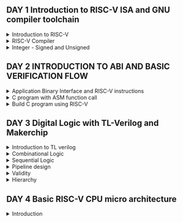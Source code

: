 ## DAY 1 Introduction to RISC-V ISA and GNU compiler toolchain

<details>
<summary>
Introduction to RISC-V
</summary>
RISC-V is an open-source instruction set architecture (ISA) designed with simplicity and versatility. It features a modular structure, enabling custom extensions for diverse applications. Its load-store memory model and compact register set streamline execution. Privilege levels ensure secure operation. RISC-V suits embedded systems to high-performance computing, fostering innovation through open collaboration and customization. It is a 64 bit architecture.

Applications to Hardware: There are 3 major steps of how an application can be run on hardware, which are as follows:

**Operating System:**

Interface between hardware and user.

**Compiler**

Converts the high level language to respective instruction set which are hardware specific such as MIPS, Intel or RISC-V. 

**Assembler**

Converts the output from compiler, to binary language which are further fed to the hardware.

The below figure shows detailed description:


![image](https://github.com/NharikaVulchi/ASIC_RISCV-_workshop/assets/83216569/a693e7e6-736a-4423-a8b1-4e3da4f9fc7d)


The detailed ISA can be found here   https://riscv.org/wp-content/uploads/2017/05/riscv-spec-v2.2.pdf
</details>


<details>
<summary>
RISC-V Compiler
</summary>
Let us start with a C program to find the sum of numbers from 1 to n. Code:


```

#include <stdio.h>

int main () {
	int i,sum = 0, n = 6;
	for (i = 1; i <=n; ++i) {
		sum += i;
	}
	printf("The sum of the number from 1 to %d is %d\n", n,sum);
	return 0;
	}
```

Use the below commands to compile and view the assembly code for the above C program:


```
riscv64-unknown-elf-gcc  -o <object_name.o> <filename.c>
riscv64-unknown-elf-objdump -d <object_name.o>
```

Below are the figure showing disassemble object file along with the main function:


![Screenshot from 2023-08-19 15-20-32](https://github.com/NharikaVulchi/ASIC_RISCV-_workshop/assets/83216569/5b6fc6c1-11aa-4655-88ad-237033912613)



![Screenshot from 2023-08-19 15-07-04](https://github.com/NharikaVulchi/ASIC_RISCV-_workshop/assets/83216569/1aa4afcd-3d4c-45da-ab2c-f6a7091e7043)


See the output using **spike**:

![image](https://github.com/NharikaVulchi/ASIC_RISCV-_workshop/assets/83216569/a75b9634-faa6-4fda-8410-ebf38fd993a2)

**lui** instruction : load upper immediate

![image](https://github.com/NharikaVulchi/ASIC_RISCV-_workshop/assets/83216569/f5b0e7f1-9af5-4502-9f6b-96b121ecd52a)

**spike-d** is used to debug. we can execute each instruction in detail and check the change in the register values accordingly in each step.

![image](https://github.com/NharikaVulchi/ASIC_RISCV-_workshop/assets/83216569/6fb52576-c1ee-4017-80b7-6999bcbaadf4)


**addi** command:

![image](https://github.com/NharikaVulchi/ASIC_RISCV-_workshop/assets/83216569/6ab1b5f4-b53d-4b53-8388-ea008558bffe)


</details>


<details>
<summary>
Integer - Signed and Unsigned
</summary>

**Integer Number Representation :**


Unsigned Numbers


Minimum value : 0


Maximum Value : 2^64 -1


![image](https://github.com/NharikaVulchi/ASIC_RISCV-_workshop/assets/83216569/d993ccfd-0ca6-4ca3-bda4-0fd4e0c5e445)

Negative numbers are represented using 2's complement representation:

![image](https://github.com/NharikaVulchi/ASIC_RISCV-_workshop/assets/83216569/d00de84e-956e-4e5b-ae9b-859f5be23000)


![image](https://github.com/NharikaVulchi/ASIC_RISCV-_workshop/assets/83216569/1caecc5b-b1cb-4a65-ac1a-096e402bc58e)


**Lab 1**

Highest unsigned number that can be represented by RISC-V:Consider the below code 


```
#include <stdio.h>
#include <math.h>
int main() {
unsigned long long int max = (unsigned long long int) (pow(2,64) -1);
printf("highest number represented by unsigned long long int is %llu\n", max);
return 0;
}
```


Ouput :


![image](https://github.com/NharikaVulchi/ASIC_RISCV-_workshop/assets/83216569/60e3ddf4-05e2-428f-b78a-5b00a6c5d5f5)


**Lab 2**


For the below code we expect the output to be a negative umber, but we get 0 because **unsigned** can not represent negative numbers


```
#include <stdio.h>
#include <math.h>
int main() {
unsigned long long int max = (unsigned long long int) (pow(2,64) * -1);
printf("highest number represented by unsigned long long int is %llu\n", max);
return 0;
}
```



![image](https://github.com/NharikaVulchi/ASIC_RISCV-_workshop/assets/83216569/95571c5c-e994-4e5f-9958-891272cf4faf)


**Lab 3**

Let us observe the highest and lowest number for signed integers:


```
#include <stdio.h>
#include <math.h>
int main() {
long long int max = (int) (pow(2,63) -1);
long long int min = (int) (pow(2,63) * -1);
printf("highest number represented by long long int is %lld\n", max);
printf("lowest number represented by long long int is %lld\n", min);
return 0;
```

Output:

![image](https://github.com/NharikaVulchi/ASIC_RISCV-_workshop/assets/83216569/1cd71d67-d462-4454-a928-1dc42c8056fb)


![image](https://github.com/NharikaVulchi/ASIC_RISCV-_workshop/assets/83216569/e16c77b8-2eed-4378-ae9c-f1836a01c405)


</details>

## DAY 2 INTRODUCTION TO ABI AND BASIC VERIFICATION FLOW

<details>
<summary>
Application Binary Interface and RISC-V instructions
</summary>
1. The application user can access the hardware resources using system calls, this is knows as the Application Binary Interface. This interface is done via the registers of the hardware.
2. RISC-V architecture provides this interface.
3. Length of the registers is given by **xlen** which can be 32 bit wide or 64 bit wide.
4. Number of registers are 32

**Registers in RISC-V 64 bit architecture**

Two ways to load data into register:


1. 64 bit data can be directly entered into the register
2. 64 bit data can be loaded into the memory


RISC-V is a **little endian** based memory addressing system. The MSB of the data sits to the leftmost bit in the register while storing the data.


![image](https://github.com/NharikaVulchi/ASIC_RISCV-_workshop/assets/83216569/218b1a02-a324-48ad-bc57-dd99349aa4c9)


**Load Instruction** 

1. All the instructions are 32 bit wide.
2. The **ld** instruction loads the immediate double word value into a register
![image](https://github.com/NharikaVulchi/ASIC_RISCV-_workshop/assets/83216569/1e716672-eaed-4f3f-8f11-2928b8440f65)


**Add instruction**

Add the contents of specified registers and stores into the source register. The instruction used is **add**

![image](https://github.com/NharikaVulchi/ASIC_RISCV-_workshop/assets/83216569/0c88d6b1-79e3-45f4-a367-094cf6440b22)


**Store instruction**

Stores doubleword back to memory. Syntax and example is shown below using **sd** instruction.


![image](https://github.com/NharikaVulchi/ASIC_RISCV-_workshop/assets/83216569/c27c6e75-ff46-40a4-b969-c2c1c2bb2802)


**Base integer instructions**

1. Instructions which work on signed and unsigned 64 bit integers.
2. These are the part of RISCVI core.
3. Types:
   		1. R-type: Instructions that operates on registers

   
   		2. I-type: Instructions that operate on immediate value

   
   		3. S-type : Instructions that involve storing back to memory


5 Bits are utilized to represent the register address in an instruction, so we have a total of 2^5 which is 32 number of registers in RISC-V.

**Each register has a specific ABI code to access it**. This is shown in the below figure


![image](https://github.com/NharikaVulchi/ASIC_RISCV-_workshop/assets/83216569/e07adae8-5dc3-4e21-bb9e-9a86fe99866c)
</details>


<details>
<summary>
C program with ASM function call
</summary>
Following is the flowchart representing the Assembly code for sum of numbers

![image](https://github.com/NharikaVulchi/ASIC_RISCV-_workshop/assets/83216569/1140d3de-e995-4d4f-93ba-94895fd0a524)

We try to use **main** from C program to load the required values to the ASM code 

**C code:**

```
#include <stdio.h>

extern int load(int x, int y);

int main() {
	int result=0;
	int count = 9;
	result = load(0x0, count+1);.global load
	printf("Sum of number 1 to %d is %d\n", count,result);
}
```


**ASM code:**


```
.section .text
.global load
.type load, @function

load:
	add	a4,a0,zero
	add	a2,a0,a1
	add	a3,a0,zero
loop:
	add	a4,a3,a4
	addi	a3,a3,1
	blt	a3,a2,loop
	add	a0,a4,zero
	ret
```


**Output:**

![image](https://github.com/NharikaVulchi/ASIC_RISCV-_workshop/assets/83216569/9b542751-14d1-48d4-8d50-854a4d0d0e36)


**Lab works:**

![Screenshot from 2023-08-20 10-43-02](https://github.com/NharikaVulchi/ASIC_RISCV-_workshop/assets/83216569/bc51d090-a383-4d2b-a33c-0f6544241d1f)


![Screenshot from 2023-08-20 10-43-23](https://github.com/NharikaVulchi/ASIC_RISCV-_workshop/assets/83216569/379f1f1c-29d5-491f-b235-7ff104606895)

![Screenshot from 2023-08-20 10-46-46](https://github.com/NharikaVulchi/ASIC_RISCV-_workshop/assets/83216569/f77442e5-5f99-4964-a88f-ef768520be9e)


</details>

<details>

<summary>
Build C program using RISC-V
</summary>

We use the **rv32im.sh** file to view the following result and binary file which is sent to the CPU:

![image](https://github.com/NharikaVulchi/ASIC_RISCV-_workshop/assets/83216569/60b980f4-596d-4a65-ba76-a00a1bb7e7c4)

</details>


## DAY 3 Digital Logic with TL-Verilog and Makerchip

<details>
<summary>
Introduction to TL verilog
</summary>
TL Verilog introduces new abstractions that allow designers to describe circuits in a more abstract and concise manner while still maintaining a clear connection to the underlying hardware. Key features of TL verilog includes:
1. Pipeline Abstractions: TL Verilog introduces the concept of pipelines, which are easy-to-define sequences of operations. This abstraction makes it simpler to describe complex pipelined circuits without having to manually manage all the stages and their interactions.
2. Modular Arithmetic: TL Verilog provides built-in support for modular arithmetic, making it easier to handle wraparound behavior often found in digital circuits.
3. Predicated Execution: TL Verilog allows operations to be conditionally executed based on a predicate. This helps in designing circuits that depend on certain conditions before proceeding with an operation.
4. Synchronous and Combinational Blocks: TL Verilog introduces two types of blocks: synchronous and combinational. Synchronous blocks represent clocked logic, while combinational blocks represent combinational logic. This separation makes the design intent clearer.
5. Testbenches and Verification: TL Verilog simplifies the process of creating testbenches for simulation and verification. The higher level of abstraction often results in more concise and understandable testbench code.
6. Automatic Pipelining: The TL Verilog compiler automatically infers pipeline stages based on the code structure. This helps in achieving better performance with minimal effort from the designer.
7. Data Types: TL Verilog introduces new data types like queue and stack, which simplify the description of data movement and storage within circuits.
8. Higher Abstraction Level: TL Verilog enables designers to describe the intended behavior of the circuit more directly, often in a way that's closer to their intuitive understanding of the problem.
</details>

<details>
<summary>
Combinational Logic
</summary>
Combinational logic deals with the manipulation of binary inputs to produce binary outputs based on a predefined logical function. It involves designing circuits that perform specific operations without any memory or feedback. The outputs of combinational logic circuits depend solely on the current inputs, and there is no concept of past states influencing the current behavior.

Key concepts include Logic gates, truth tables, boolean algebra, multiplexers, encoders, decoders and logic expressions.

**LABS**


**Example 1: Pythagoras theorem**

![image](https://github.com/NharikaVulchi/ASIC_RISCV-_workshop/assets/83216569/183e4324-7844-48f3-b46c-5041a15c640e)


**Example 2: inverter**

![image](https://github.com/NharikaVulchi/ASIC_RISCV-_workshop/assets/83216569/1dac5a92-1577-4289-9743-d47301735689)


**Example 3: XOR gate**

![image](https://github.com/NharikaVulchi/ASIC_RISCV-_workshop/assets/83216569/90ace840-badd-43fa-993d-670e0123e3fe)


**Example 4: Addition**

![image](https://github.com/NharikaVulchi/ASIC_RISCV-_workshop/assets/83216569/1251264a-11b6-4115-aa96-51c360144583)


**Example 5: Multiplexer**

![image](https://github.com/NharikaVulchi/ASIC_RISCV-_workshop/assets/83216569/9ed8f938-ba1a-4612-b284-7ebf7c869b40)


![image](https://github.com/NharikaVulchi/ASIC_RISCV-_workshop/assets/83216569/dab3cb4d-d4aa-439e-94a8-32955e20d579)


**Example 6: Calculator**

![image](https://github.com/NharikaVulchi/ASIC_RISCV-_workshop/assets/83216569/2fe821c6-d056-4b67-a330-1f5ae28462a4)


</details>

<details>
<summary>
Sequential Logic
</summary>

**Sequenced by a clock signal.**

The cicuit enters a known state in response to a reset signal.


![image](https://github.com/NharikaVulchi/ASIC_RISCV-_workshop/assets/83216569/8fc25c8e-faf7-4993-9829-5c94b0bd8579)

**Free running counter : Fibonacci Series**

![image](https://github.com/NharikaVulchi/ASIC_RISCV-_workshop/assets/83216569/c514b6ec-acd7-4d54-a511-30e196a25076)

**Sequential Calculator :**

![image](https://github.com/NharikaVulchi/ASIC_RISCV-_workshop/assets/83216569/8e036851-31b9-43e2-907d-9010288802d3)


</details>
<details>
<summary>
Pipeline design
</summary>

Pipeline divides the execution into a specific number of stages.


![image](https://github.com/NharikaVulchi/ASIC_RISCV-_workshop/assets/83216569/b8a7bf3c-8cd7-440f-845b-378d8b1e9a2a)


![image](https://github.com/NharikaVulchi/ASIC_RISCV-_workshop/assets/83216569/10b60931-973e-4421-a6f7-81a08c5fe165)


Pipeline computation can increase the clock frequency.

**Identifiers**

![image](https://github.com/NharikaVulchi/ASIC_RISCV-_workshop/assets/83216569/bd30b81e-ae16-416d-8555-34195879e251)

**Lab on Cycle calculator with 1 stage pipeline**

![image](https://github.com/NharikaVulchi/ASIC_RISCV-_workshop/assets/83216569/9f150f3b-bbac-4378-8370-8fa847a8513f)

</details>

<details>
<summary>
Validity
</summary>
Validity helps us to decode to see the signals which computes values inside a pipeline. 

	
This provides cleaner design, easier debug, better error debugging.


 When we know the instant of when a flip flop holds a meaningful value , we can improve the frequency of clock and hence save power.

 ![image](https://github.com/NharikaVulchi/ASIC_RISCV-_workshop/assets/83216569/c53a29ac-5a65-42aa-aec9-30618b49e293)


 **Lab 1** Calculating total distance using **valid** signal

 ![image](https://github.com/NharikaVulchi/ASIC_RISCV-_workshop/assets/83216569/6a0d8e75-5a3b-4671-9cc0-05ed961018fe)


**Lab 2** Calculator with **valid**

![image](https://github.com/NharikaVulchi/ASIC_RISCV-_workshop/assets/83216569/40eeebc0-c998-4caa-bf6c-aed5433530b8)


**Lab 3** Calculator with memory and recall

![image](https://github.com/NharikaVulchi/ASIC_RISCV-_workshop/assets/83216569/934d43ca-f88f-4ac7-b544-187c840c436a)


![image](https://github.com/NharikaVulchi/ASIC_RISCV-_workshop/assets/83216569/b5e3445b-c788-45bf-9281-c8a8791ef8ba)


</details>

<details>
<summary>
Hierarchy
</summary>

**Conway's game of life**

![image](https://github.com/NharikaVulchi/ASIC_RISCV-_workshop/assets/83216569/99c4f653-bc04-4483-9255-b9f9151579bb)


</details>


## DAY 4 Basic RISC-V CPU micro architecture


<details>
<summary>
Introduction
</summary>

**CPU Microarchitecture**

1. PC is a pointer which points to the Instruction Memory
2. **Dec** decodes the instruction generated
3. Branch instructions have a offset immediate value which is sent to MUX
4. Adder computes next PC with the given offset value
5. **RF** and **RD** are the two source registers for arithmetic instructions
6. **DMem** is data memory
7. **ALU** performs the operation on the intruction.
8. **ld** instruction access the **DMem** and brings the data

![image](https://github.com/NharikaVulchi/ASIC_RISCV-_workshop/assets/83216569/fd077199-3002-40b4-a4c5-9745e4b838f9)

</details>



















